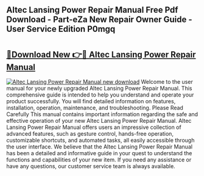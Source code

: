 ## Altec Lansing Power Repair Manual Free Pdf Download - Part-eZa New Repair Owner Guide - User Service Edition P0mgq

# <h2><a href="http://bc64888.oget.top/?id=Altec+Lansing+Power+Repair+Manual">🔗Download New 👉🔴 Altec Lansing Power Repair Manual</a></h2>

[![Altec Lansing Power Repair Manual new download](https://i.imgur.com/5g1atiW.png)](http://bc64888.oget.top/?id=Altec+Lansing+Power+Repair+Manual)
Welcome to the user manual for your newly upgraded Altec Lansing Power Repair Manual. This comprehensive guide is intended to help you understand and operate your product successfully. You will find detailed information on features, installation, operation, maintenance, and troubleshooting. Please Read Carefully This manual contains important information regarding the safe and effective operation of your new Altec Lansing Power Repair Manual. Altec Lansing Power Repair Manual offers users an impressive collection of advanced features, such as gesture control, hands-free operation, customizable shortcuts, and automated tasks, all easily accessible through the user interface. We believe that the Altec Lansing Power Repair Manual has been a detailed and informative guide in your quest to understand the functions and capabilities of your new item. If you need any assistance or have any questions, our customer service team is always available.
